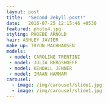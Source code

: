 ```yaml
---
layout: post
title:  "Second Jekyll post!"
date:   2016-07-25 12:15:46 +0530
featured: photo4.jpg
styling: PHOEBE ARNOLD
hair: ASHLEY JAVIER
make_up: TRYON MACHHAUSEN
models:
 - model: CAROLINE TRENTINI
 - model: JULIA BERGSHOEFF
 - model: KENDALL JENNER
 - model: IMAAN HAMMAM 
carousel:
  - image: /img/carousel/slide1.jpg
  - image: /img/carousel/slide1.jpg
---
```

